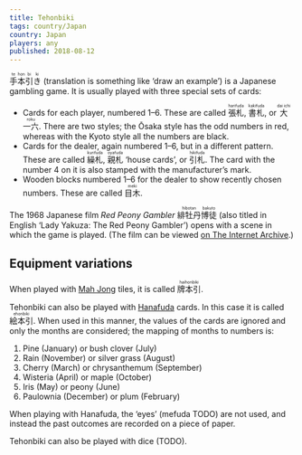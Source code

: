 ```yaml
---
title: Tehonbiki
tags: country/Japan
country: Japan
players: any
published: 2018-08-12
---
```


<ruby lang="ja">手<rt lang="ja-Latn">te</rt>本<rt lang="ja-Latn">hon</rt>引<rt
lang="ja-Latn">bi</rt>き<rt lang="ja-Latn">ki</rt></ruby> (translation is
something like ‘draw an example’) is a Japanese gambling game. It is usually
played with three special sets of cards:

* Cards for each player, numbered 1–6. These are called <ruby lang="ja">張札<rt
  lang="ja-Latn">harifuda</rt></ruby>, <ruby lang="ja">書札<rt
  lang="ja-Latn">kakifuda</rt></ruby>, or <ruby lang="ja">大一六<rt
  lang="ja-Latn">dai ichi roku</rt></ruby>. There are two styles;
  the Ōsaka style has the odd numbers in red, whereas with the Kyoto style all
  the numbers are black.
* Cards for the dealer, again numbered 1–6, but in a different pattern. These
  are called <ruby lang="ja">繰札<rt lang="ja-Latn">kurifuda</rt></ruby>, <ruby
  lang="ja">親札<rt lang="ja-Latn">oyafuda</rt></ruby> ‘house cards’, or <ruby
  lang="ja">引札<rt lang="ja-Latn">hikifuda</rt></ruby>. The card with the
  number 4 on it is also stamped with the manufacturer’s mark.
* Wooden blocks numbered 1–6 for the dealer to show recently chosen numbers.
  These are called <ruby lang="ja">目木<rt lang="ja-Latn">meki</rt></ruby>.

The 1968 Japanese film <i>Red Peony Gambler</i> <ruby lang="ja">緋牡丹<rt
lang="ja-Latn">hibotan</rt>博徒<rt lang="ja-Latn">bakuto</rt></ruby> (also
titled in English ‘Lady Yakuza: The Red Peony Gambler’) opens with a scene in
which the game is played. (The film can be viewed [on The Internet
Archive](https://archive.org/details/LadyYakuzaTheRedPeonyGambler).) 

## Equipment variations

When played with [Mah Jong](/equipment/mah-jong.html) tiles, it is called <ruby
lang="ja">牌本引<rt lang="ja-Latn">haihonbiki</rt></ruby>.

Tehonbiki can also be played with [Hanafuda](/equipment/hanafuda.html) cards. In
this case it is called <ruby lang="ja">絵本引<rt
lang="ja-Latn">ehonbiki</rt></ruby>. When used in this manner, the values of the
cards are ignored and only the months are considered; the mapping of months to
numbers is:

1. Pine (January) or bush clover (July)
2. Rain (November) or silver grass (August)
3. Cherry (March) or chrysanthemum (September)
4. Wisteria (April) or maple (October)
5. Iris (May) or peony (June)
6. Paulownia (December) or plum (February)

When playing with Hanafuda, the ‘eyes’ (mefuda TODO) are not used, and
instead the past outcomes are recorded on a piece of paper.

Tehonbiki can also be played with dice (TODO).
